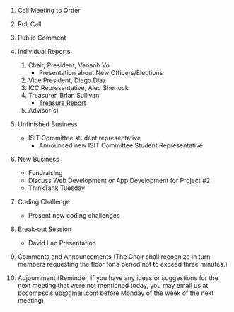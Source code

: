 1. Call Meeting to Order

2. Roll Call

3. Public Comment

4. Individual Reports
	1. Chair, President, Vananh Vo
		* Presentation about New Officers/Elections
	1. Vice President, Diego Diaz
	1. ICC Representative, Alec Sherlock
	1. Treasurer, Brian Sullivan
		* [Treasure Report](https://docs.google.com/spreadsheets/d/1sJV4oCbnSzftXGi_gWaNpjXHrzWlW2MLvBfCd8kbTWQ/edit?usp=sharing)
	1. Advisor(s)
	
5. Unfinished Business
	* ISIT Committee student representative
		- Announced new ISIT Committee Student Representative

6. New Business
	* Fundraising
	* Discuss Web Development or App Development for Project #2
	* ThinkTank Tuesday
	
9. Coding Challenge
	* Present new coding challenges
	
8. Break-out Session
	* David Lao Presentation 

		
9. Comments and Announcements
	(The Chair shall recognize in turn members requesting the floor for a period not to exceed three minutes.)

10. Adjournment
	(Reminder, if you have any ideas or suggestions for the next meeting that were not mentioned today, you may email us at bccompscislub@gmail.com before Monday of the week of the next meeting)
